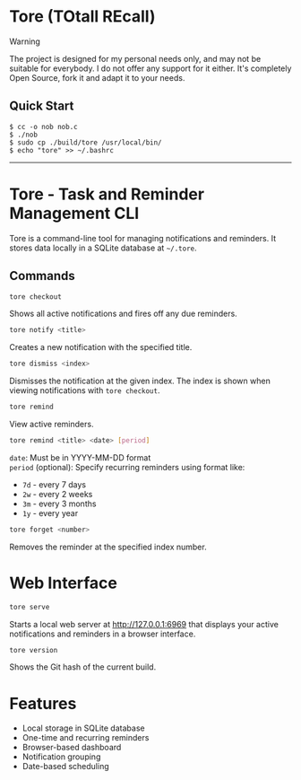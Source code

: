 # Tore (TOtall REcall)

> [!WARNING]
> The project is designed for my personal needs only, and may not be suitable for everybody. I do not offer any support for it either. It's completely Open Source, fork it and adapt it to your needs.

## Quick Start

```console
$ cc -o nob nob.c
$ ./nob
$ sudo cp ./build/tore /usr/local/bin/
$ echo "tore" >> ~/.bashrc
```
---

# Tore - Task and Reminder Management CLI

Tore is a command-line tool for managing notifications and reminders. It stores data locally in a SQLite database at `~/.tore`.

## Commands

```bash
tore checkout
```
Shows all active notifications and fires off any due reminders.

```bash
tore notify <title>
```
Creates a new notification with the specified title.

```bash
tore dismiss <index>
```
Dismisses the notification at the given index. The index is shown when viewing notifications with `tore checkout`.

```bash
tore remind
```
View active reminders.

```bash
tore remind <title> <date> [period]
```
`date`: Must be in YYYY-MM-DD format \
`period` (optional): Specify recurring reminders using format like:
- `7d` - every 7 days
- `2w` - every 2 weeks
- `3m` - every 3 months
- `1y` - every year

```bash
tore forget <number>
```
Removes the reminder at the specified index number.

# Web Interface
```bash
tore serve
```
Starts a local web server at http://127.0.0.1:6969 that displays your active notifications and reminders in a browser interface.

```bash
tore version

```
Shows the Git hash of the current build.

# Features
- Local storage in SQLite database
- One-time and recurring reminders
- Browser-based dashboard
- Notification grouping
- Date-based scheduling
